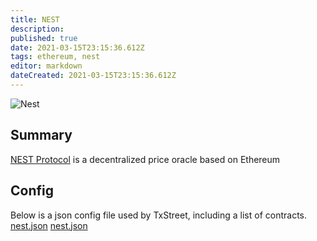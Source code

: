 ```yaml
---
title: NEST
description:
published: true
date: 2021-03-15T23:15:36.612Z
tags: ethereum, nest
editor: markdown
dateCreated: 2021-03-15T23:15:36.612Z
---
```


![Nest](https://txstreet.com/static/img/singles/house_logos/nest.png)

## Summary

<a href="https://nestdapp.io/" target="_blank">NEST Protocol</a> is a decentralized price oracle based on Ethereum

## Config

Below is a json config file used by TxStreet, including a list of contracts. [nest.json](/ethereum/houses/nest.json) [nest.json](/ethereum/houses/nest.json)